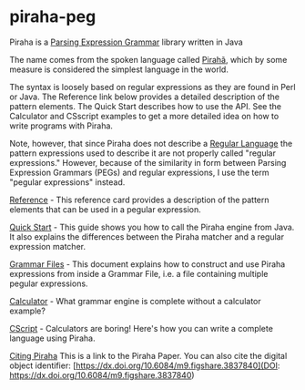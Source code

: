 # piraha-peg
Piraha is a [Parsing Expression Grammar](https://en.wikipedia.org/wiki/Parsing_expression_grammar) library written in Java

The name comes from the spoken language called [Pirahã](https://en.wikipedia.org/wiki/Pirah%C3%A3_language), which by some measure is
considered the simplest language in the world.

The syntax is loosely based on regular expressions as they are found in Perl or Java.
The Reference link below provides a detailed description of the pattern elements. The
Quick Start describes how to use the API. See the Calculator and CSscript examples to
get a more detailed idea on how to write programs with Piraha.

Note, however, that since Piraha does not describe a <a href="https://en.wikipedia.org/wiki/Regular_language">
Regular Language</a> the pattern expressions used to describe it are not properly called
"regular expressions." However, because of the similarity in form between Parsing Expression
Grammars (PEGs) and regular expressions, I use the term "pegular expressions" instead.

[Reference](https://stevenrbrandt.github.io/piraha-peg/doc/ref.html) - This
reference card provides a description of the pattern elements that can be used in a
pegular expression.

[Quick Start](https://stevenrbrandt.github.io/piraha-peg/doc/QuickStart.html) -
This guide shows you how to call the Piraha engine from Java. It also explains the differences
between the Piraha matcher and a regular expression matcher.

[Grammar Files](https://stevenrbrandt.github.io/piraha-peg/doc/GrammarFiles.html) -
This document explains how to construct and use Piraha expressions from inside a Grammar File,
i.e. a file containing multiple pegular expressions.

[Calculator](https://stevenrbrandt.github.io/piraha-peg/doc/Calculator.html) -
What grammar engine is complete without a calculator example?

[CScript](https://stevenrbrandt.github.io/piraha-peg/doc/CScript.html) -
Calculators are boring! Here's how you can write a complete language using Piraha.

[Citing Piraha](http://ieeexplore.ieee.org/document/5698011/) This is a link to the
Piraha Paper. You can also cite the digital object identifier:
[https://dx.doi.org/10.6084/m9.figshare.3837840](DOI: https://dx.doi.org/10.6084/m9.figshare.3837840)
